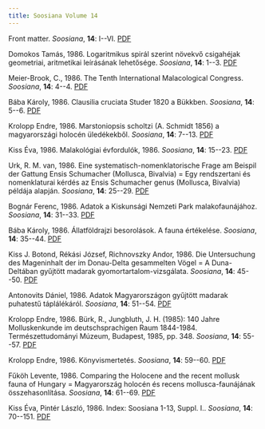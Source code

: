 ```yaml
---
title: Soosiana Volume 14
---
```




Front matter. _Soosiana_, **14**: I--VI. [PDF](https://soosiana.github.io/volume-14/01_Soosiana_1985_14_I-VI.pdf)


Domokos Tamás, 1986. Logaritmikus spirál szerint növekvő csigahéjak geometriai, aritmetikai leírásának lehetősége. _Soosiana_, **14**: 1--3. [PDF](https://soosiana.github.io/volume-14/02_Soosiana_1985_14_Domokos_1-3.pdf)


Meier-Brook, C., 1986. The Tenth International Malacological Congress. _Soosiana_, **14**: 4--4. [PDF](https://soosiana.github.io/volume-14/03_Soosiana_1985_14_Meier-Brook_4.pdf)


Bába Károly, 1986. Clausilia cruciata Studer 1820 a Bükkben. _Soosiana_, **14**: 5--6. [PDF](https://soosiana.github.io/volume-14/04_Soosiana_1985_14_Baba_5-6.pdf)


Krolopp Endre, 1986. Marstoniopsis scholtzi (A. Schmidt 1856) a magyarországi holocén üledékekből. _Soosiana_, **14**: 7--13. [PDF](https://soosiana.github.io/volume-14/05_Soosiana_1985_14_Krolopp_7-13.pdf)


Kiss Éva, 1986. Malakológiai évfordulók, 1986. _Soosiana_, **14**: 15--23. [PDF](https://soosiana.github.io/volume-14/06_Soosiana_1985_14_Kiss_15-23.pdf)


Urk, R. M. van, 1986. Eine systematisch-nomenklatorische Frage am Beispil der Gattung Ensis Schumacher (Mollusca, Bivalvia) = Egy rendszertani és nomenklaturai kérdés az Ensis Schumacher genus (Mollusca, Bivalvia) példája alapján. _Soosiana_, **14**: 25--29. [PDF](https://soosiana.github.io/volume-14/07_Soosiana_1985_14_Urk_25-29.pdf)


Bognár Ferenc, 1986. Adatok a Kiskunsági Nemzeti Park malakofaunájához. _Soosiana_, **14**: 31--33. [PDF](https://soosiana.github.io/volume-14/08_Soosiana_1985_14_Bognar_31-33.pdf)


Bába Károly, 1986. Állatföldrajzi besorolások. A fauna értékelése. _Soosiana_, **14**: 35--44. [PDF](https://soosiana.github.io/volume-14/09_Soosiana_1985_14_Baba_35-44.pdf)


Kiss J. Botond, Rékási József, Richnovszky Andor, 1986. Die Untersuchung des Mageninhalt der im Donau-Delta gesammelten Vögel = A Duna-Deltában gyűjtött madarak gyomortartalom-vizsgálata. _Soosiana_, **14**: 45--50. [PDF](https://soosiana.github.io/volume-14/10_Soosiana_1985_14_Kiss_45-50.pdf)


Antonovits Dániel, 1986. Adatok Magyarországon gyűjtött madarak puhatestű táplálékáról. _Soosiana_, **14**: 51--54. [PDF](https://soosiana.github.io/volume-14/11_Soosiana_1985_14_Antonovits_51-54.pdf)


Krolopp Endre, 1986. Bürk, R., Jungbluth, J. H. (1985): 140 Jahre Molluskenkunde im deutschsprachigen Raum 1844-1984. Természettudományi Múzeum, Budapest, 1985, pp. 348. _Soosiana_, **14**: 55--57. [PDF](https://soosiana.github.io/volume-14/12_Soosiana_1985_14_Krolopp_55-57.pdf)


Krolopp Endre, 1986. Könyvismertetés. _Soosiana_, **14**: 59--60. [PDF](https://soosiana.github.io/volume-14/13_Soosiana_1985_14_Krolopp_59-60.pdf)


Fűköh Levente, 1986. Comparing the Holocene and the recent mollusk fauna of Hungary = Magyarország holocén és recens mollusca-faunájának összehasonlítása. _Soosiana_, **14**: 61--69. [PDF](https://soosiana.github.io/volume-14/14_Soosiana_1985_14_Fukoh_61-69.pdf)


Kiss Éva, Pintér László, 1986. Index: Soosiana 1-13, Suppl. I.. _Soosiana_, **14**: 70--151. [PDF](https://soosiana.github.io/volume-14/15_Soosiana_1985_14_in_Suppl_I_INDEX_Kiss-PinterL_70-151.pdf)




